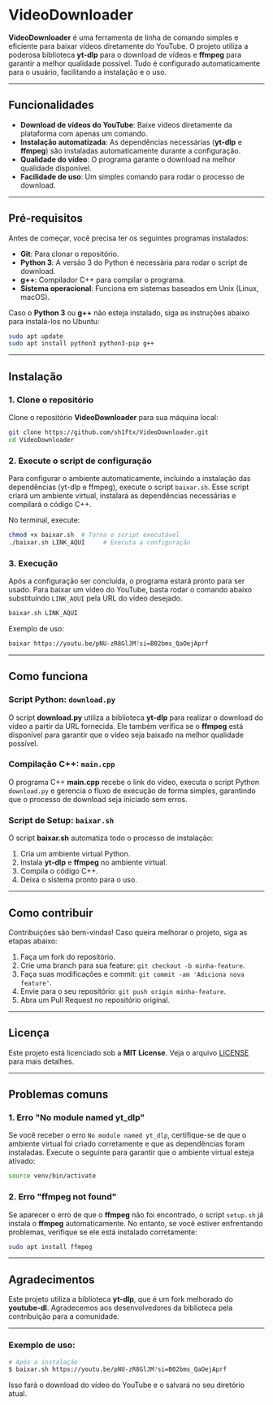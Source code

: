 # VideoDownloader

**VideoDownloader** é uma ferramenta de linha de comando simples e eficiente para baixar vídeos diretamente do YouTube. O projeto utiliza a poderosa biblioteca **yt-dlp** para o download de vídeos e **ffmpeg** para garantir a melhor qualidade possível. Tudo é configurado automaticamente para o usuário, facilitando a instalação e o uso.

---

## Funcionalidades

- **Download de vídeos do YouTube**: Baixe vídeos diretamente da plataforma com apenas um comando.
- **Instalação automatizada**: As dependências necessárias (**yt-dlp** e **ffmpeg**) são instaladas automaticamente durante a configuração.
- **Qualidade do vídeo**: O programa garante o download na melhor qualidade disponível.
- **Facilidade de uso**: Um simples comando para rodar o processo de download.

---

## Pré-requisitos

Antes de começar, você precisa ter os seguintes programas instalados:

- **Git**: Para clonar o repositório.
- **Python 3**: A versão 3 do Python é necessária para rodar o script de download.
- **g++**: Compilador C++ para compilar o programa.
- **Sistema operacional**: Funciona em sistemas baseados em Unix (Linux, macOS).

Caso o **Python 3** ou **g++** não esteja instalado, siga as instruções abaixo para instalá-los no Ubuntu:

```bash
sudo apt update
sudo apt install python3 python3-pip g++
```

---

## Instalação

### 1. Clone o repositório

Clone o repositório **VideoDownloader** para sua máquina local:

```bash
git clone https://github.com/sh1ftx/VideoDownloader.git
cd VideoDownloader
```

### 2. Execute o script de configuração

Para configurar o ambiente automaticamente, incluindo a instalação das dependências (yt-dlp e ffmpeg), execute o script `baixar.sh`. Esse script criará um ambiente virtual, instalará as dependências necessárias e compilará o código C++.

No terminal, execute:

```bash
chmod +x baixar.sh  # Torna o script executável
./baixar.sh LINK_AQUI     # Executa a configuração
```

### 3. Execução

Após a configuração ser concluída, o programa estará pronto para ser usado. Para baixar um vídeo do YouTube, basta rodar o comando abaixo substituindo `LINK_AQUI` pela URL do vídeo desejado.

```bash
baixar.sh LINK_AQUI
```

Exemplo de uso:

```bash
baixar https://youtu.be/pNU-zR8GlJM?si=B02bms_QaOejAprf
```

---

## Como funciona

### Script Python: `download.py`

O script **download.py** utiliza a biblioteca **yt-dlp** para realizar o download do vídeo a partir da URL fornecida. Ele também verifica se o **ffmpeg** está disponível para garantir que o vídeo seja baixado na melhor qualidade possível.

### Compilação C++: `main.cpp`

O programa C++ **main.cpp** recebe o link do vídeo, executa o script Python `download.py` e gerencia o fluxo de execução de forma simples, garantindo que o processo de download seja iniciado sem erros.

### Script de Setup: `baixar.sh`

O script **baixar.sh** automatiza todo o processo de instalação:

1. Cria um ambiente virtual Python.
2. Instala **yt-dlp** e **ffmpeg** no ambiente virtual.
3. Compila o código C++.
4. Deixa o sistema pronto para o uso.

---

## Como contribuir

Contribuições são bem-vindas! Caso queira melhorar o projeto, siga as etapas abaixo:

1. Faça um fork do repositório.
2. Crie uma branch para sua feature: `git checkout -b minha-feature`.
3. Faça suas modificações e commit: `git commit -am 'Adiciona nova feature'`.
4. Envie para o seu repositório: `git push origin minha-feature`.
5. Abra um Pull Request no repositório original.

---

## Licença

Este projeto está licenciado sob a **MIT License**. Veja o arquivo [LICENSE](LICENSE) para mais detalhes.

---

## Problemas comuns

### 1. **Erro "No module named yt_dlp"**

Se você receber o erro `No module named yt_dlp`, certifique-se de que o ambiente virtual foi criado corretamente e que as dependências foram instaladas. Execute o seguinte para garantir que o ambiente virtual esteja ativado:

```bash
source venv/bin/activate
```

### 2. **Erro "ffmpeg not found"**

Se aparecer o erro de que o **ffmpeg** não foi encontrado, o script `setup.sh` já instala o **ffmpeg** automaticamente. No entanto, se você estiver enfrentando problemas, verifique se ele está instalado corretamente:

```bash
sudo apt install ffmpeg
```

---

## Agradecimentos

Este projeto utiliza a biblioteca **yt-dlp**, que é um fork melhorado do **youtube-dl**. Agradecemos aos desenvolvedores da biblioteca pela contribuição para a comunidade.

---

### Exemplo de uso:

```bash
# Após a instalação
$ baixar.sh https://youtu.be/pNU-zR8GlJM?si=B02bms_QaOejAprf
```

Isso fará o download do vídeo do YouTube e o salvará no seu diretório atual.
